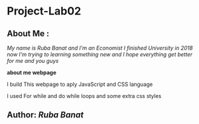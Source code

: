 # Project-Lab02

## About Me :

*My name is Ruba Banat and I'm an Economist I finished University in 2018 now I'm trying to learning something new and I hope everything get better for me and you guys*

**about me webpage**

I build This webpage to aply JavaScript and CSS language 

I used For while and do while loops 
and some extra css styles 


## Author: *Ruba Banat*
